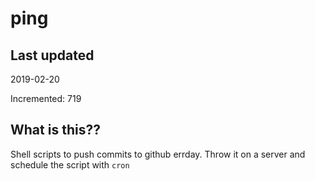 # ping

## Last updated
2019-02-20

Incremented: 719

## What is this??
Shell scripts to push commits to github errday. Throw it on a server and schedule the script with `cron`
